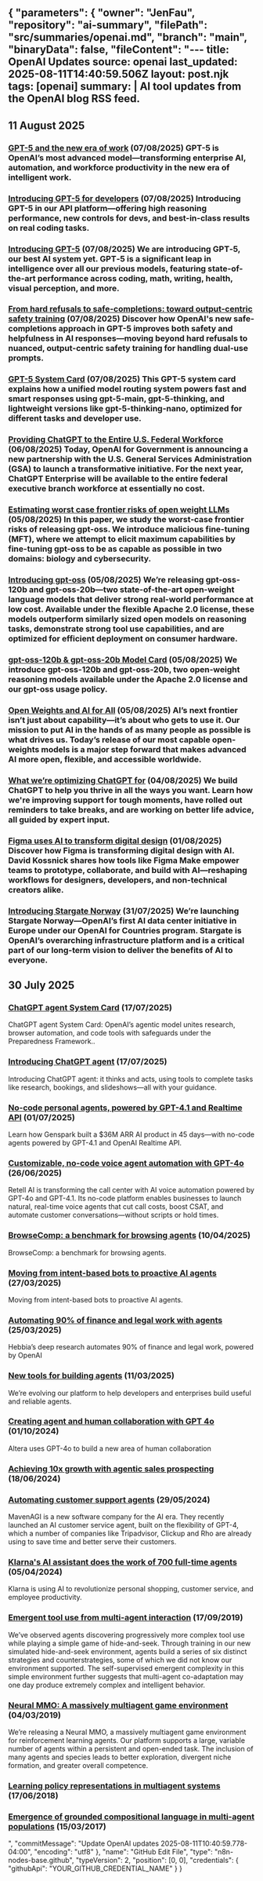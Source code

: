 {   "parameters": {     "owner": "JenFau",     "repository": "ai-summary",     "filePath": "src/summaries/openai.md",     "branch": "main",     "binaryData": false,     "fileContent": "---
title: OpenAI Updates
source: openai
last_updated: 2025-08-11T14:40:59.506Z
layout: post.njk
tags: [openai]
summary: |
  AI tool updates from the OpenAI blog RSS feed.
---

## 11 August 2025

### [GPT-5 and the new era of work](https://openai.com/index/gpt-5-new-era-of-work) (07/08/2025)  GPT-5 is OpenAI’s most advanced model—transforming enterprise AI, automation, and workforce productivity in the new era of intelligent work.

### [Introducing GPT-5 for developers](https://openai.com/index/introducing-gpt-5-for-developers) (07/08/2025)  Introducing GPT-5 in our API platform—offering high reasoning performance, new controls for devs, and best-in-class results on real coding tasks.

### [Introducing GPT-5](https://openai.com/index/introducing-gpt-5) (07/08/2025)  We are introducing GPT‑5, our best AI system yet. GPT‑5 is a significant leap in intelligence over all our previous models, featuring state-of-the-art performance across coding, math, writing, health, visual perception, and more.

### [From hard refusals to safe-completions: toward output-centric safety training](https://openai.com/index/gpt-5-safe-completions) (07/08/2025)  Discover how OpenAI's new safe-completions approach in GPT-5 improves both safety and helpfulness in AI responses—moving beyond hard refusals to nuanced, output-centric safety training for handling dual-use prompts.

### [GPT-5 System Card](https://openai.com/index/gpt-5-system-card) (07/08/2025)  This GPT-5 system card explains how a unified model routing system powers fast and smart responses using gpt-5-main, gpt-5-thinking, and lightweight versions like gpt-5-thinking-nano, optimized for different tasks and developer use.

### [Providing ChatGPT to the Entire U.S. Federal Workforce](https://openai.com/index/providing-chatgpt-to-the-entire-us-federal-workforce) (06/08/2025)  Today, OpenAI for Government is announcing a new partnership with the U.S. General Services Administration (GSA) to launch a transformative initiative. For the next year, ChatGPT Enterprise will be available to the entire federal executive branch workforce at essentially no cost.

### [Estimating worst case frontier risks of open weight LLMs](https://openai.com/index/estimating-worst-case-frontier-risks-of-open-weight-llms) (05/08/2025)  In this paper, we study the worst-case frontier risks of releasing gpt-oss. We introduce malicious fine-tuning (MFT), where we attempt to elicit maximum capabilities by fine-tuning gpt-oss to be as capable as possible in two domains: biology and cybersecurity.

### [Introducing gpt-oss](https://openai.com/index/introducing-gpt-oss) (05/08/2025)  We’re releasing gpt-oss-120b and gpt-oss-20b—two state-of-the-art open-weight language models that deliver strong real-world performance at low cost. Available under the flexible Apache 2.0 license, these models outperform similarly sized open models on reasoning tasks, demonstrate strong tool use capabilities, and are optimized for efficient deployment on consumer hardware.

### [gpt-oss-120b & gpt-oss-20b Model Card](https://openai.com/index/gpt-oss-model-card) (05/08/2025)  We introduce gpt-oss-120b and gpt-oss-20b, two open-weight reasoning models available under the Apache 2.0 license and our gpt-oss usage policy.

### [Open Weights and AI for All](https://openai.com/global-affairs/open-weights-and-ai-for-all) (05/08/2025)  AI’s next frontier isn’t just about capability—it’s about who gets to use it. Our mission to put AI in the hands of as many people as possible is what drives us. Today’s release of our most capable  open-weights models is a major step forward that makes advanced AI more open, flexible, and accessible worldwide.

### [What we’re optimizing ChatGPT for](https://openai.com/index/how-we're-optimizing-chatgpt) (04/08/2025)  We build ChatGPT to help you thrive in all the ways you want. Learn how we're improving support for tough moments, have rolled out reminders to take breaks, and are working on better life advice, all guided by expert input.

### [Figma uses AI to transform digital design](https://openai.com/index/figma-david-kossnick) (01/08/2025)  Discover how Figma is transforming digital design with AI. David Kossnick shares how tools like Figma Make empower teams to prototype, collaborate, and build with AI—reshaping workflows for designers, developers, and non-technical creators alike.

### [Introducing Stargate Norway](https://openai.com/index/introducing-stargate-norway) (31/07/2025)  We’re launching Stargate Norway—OpenAI’s first AI data center initiative in Europe under our OpenAI for Countries program. Stargate is OpenAI’s overarching infrastructure platform and is a critical part of our long-term vision to deliver the benefits of AI to everyone.

## 30 July 2025

### [ChatGPT agent System Card](https://openai.com/index/chatgpt-agent-system-card) (17/07/2025)

ChatGPT agent System Card: OpenAI’s agentic model unites research, browser automation, and code tools with safeguards under the Preparedness Framework..

### [Introducing ChatGPT agent](https://openai.com/index/introducing-chatgpt-agent) (17/07/2025)

Introducing ChatGPT agent: it thinks and acts, using tools to complete tasks like research, bookings, and slideshows—all with your guidance.

### [No-code personal agents, powered by GPT-4.1 and Realtime API](https://openai.com/index/genspark) (01/07/2025)

Learn how Genspark built a $36M ARR AI product in 45 days—with no-code agents powered by GPT-4.1 and OpenAI Realtime API.

### [Customizable, no-code voice agent automation with GPT-4o](https://openai.com/index/retell-ai) (26/06/2025)

Retell AI is transforming the call center with AI voice automation powered by GPT-4o and GPT-4.1. Its no-code platform enables businesses to launch natural, real-time voice agents that cut call costs, boost CSAT, and automate customer conversations—without scripts or hold times.

### [BrowseComp: a benchmark for browsing agents](https://openai.com/index/browsecomp) (10/04/2025)

BrowseComp: a benchmark for browsing agents.

### [Moving from intent-based bots to proactive AI agents](https://openai.com/index/zendesk) (27/03/2025)

Moving from intent-based bots to proactive AI agents.

### [Automating 90% of finance and legal work with agents](https://openai.com/index/hebbia) (25/03/2025)

Hebbia’s deep research automates 90% of finance and legal work, powered by OpenAI

### [New tools for building agents](https://openai.com/index/new-tools-for-building-agents) (11/03/2025)

We’re evolving our platform to help developers and enterprises build useful and reliable agents.

### [Creating agent and human collaboration with GPT 4o](https://openai.com/index/altera) (01/10/2024)

Altera uses GPT-4o to build a new area of human collaboration

### [Achieving 10x growth with agentic sales prospecting](https://openai.com/index/clay) (18/06/2024)



### [Automating customer support agents](https://openai.com/index/mavenagi) (29/05/2024)

MavenAGI is a new software company for the AI era. They recently launched an AI customer service agent, built on the flexibility of GPT-4, which a number of companies like Tripadvisor, Clickup and Rho are already using to save time and better serve their customers.

### [Klarna's AI assistant does the work of 700 full-time agents](https://openai.com/index/klarna) (05/04/2024)

Klarna is using AI to revolutionize personal shopping, customer service, and employee productivity.

### [Emergent tool use from multi-agent interaction](https://openai.com/index/emergent-tool-use) (17/09/2019)

We’ve observed agents discovering progressively more complex tool use while playing a simple game of hide-and-seek. Through training in our new simulated hide-and-seek environment, agents build a series of six distinct strategies and counterstrategies, some of which we did not know our environment supported. The self-supervised emergent complexity in this simple environment further suggests that multi-agent co-adaptation may one day produce extremely complex and intelligent behavior.

### [Neural MMO: A massively multiagent game environment](https://openai.com/index/neural-mmo) (04/03/2019)

We’re releasing a Neural MMO, a massively multiagent game environment for reinforcement learning agents. Our platform supports a large, variable number of agents within a persistent and open-ended task. The inclusion of many agents and species leads to better exploration, divergent niche formation, and greater overall competence.

### [Learning policy representations in multiagent systems](https://openai.com/index/learning-policy-representations-in-multiagent-systems) (17/06/2018)



### [Emergence of grounded compositional language in multi-agent populations](https://openai.com/index/emergence-of-grounded-compositional-language-in-multi-agent-populations) (15/03/2017)
",     "commitMessage": "Update OpenAI updates 2025-08-11T10:40:59.778-04:00",     "encoding": "utf8"   },   "name": "GitHub Edit File",   "type": "n8n-nodes-base.github",   "typeVersion": 2,   "position": [0, 0],   "credentials": {     "githubApi": "YOUR_GITHUB_CREDENTIAL_NAME"   } }